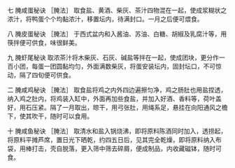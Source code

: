 七 腌咸蛋秘诀
［腌法］
取食盐、黄酒、柴灰、茶汁四物混在一起，使成浆糊状之浓汁，将鸭蛋个个均黏浓汁，移置坛内，待满封口。一月之后便可煨食。

八 腌皮蛋秘诀
［腌法］
于西式盆内和入酱油、苏油、白糖、胡椒及乳腐汁等，用筷拌便可供食，味很鲜美。

九 腌虾尾秘诀
取浓茶汁将木柴灰、石灰、碱盐等拌在一起，使成团块，更分作一百小团，每蛋一团圆黏均匀，外面满数柴灰，将蛋安装坛内，固封坛口，不可惊动，隔了四旬便可供食。

二 腌咸鸡秘诀
［腌法］
取食盐将鸡之内外四边遍擦匀净，鸡之肠肚也用盐捏透，纳入鸡之肚内，将鸡装入缸中，外面再加些食盐，并加入好酒、香料等，荷叶盖好，用石压紧。隔了一月取出，晾干，用弓张肚，用绳系足，悬挂在向阳通风之檐下，使其吹干，随时可以食用。

十 腌咸鱼秘诀
［腌法］
取清水和盐入锅烧沸，即将原料陈酒同时加入，透捞起，将原料平摊芦席，置日光下晒乾，约四五日后，见其完全乾燥，即将原料纳入布袋，用棒打击，壳自脱落，更入筛中筛去碎屑，便成制品，内收藏磁钵，随时可食。